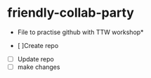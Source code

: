 # friendly-collab-party
* File to practise github with TTW workshop*

- [ ]Create repo
- [ ] Update repo
- [ ] make changes
